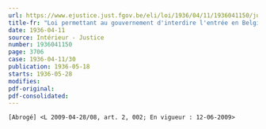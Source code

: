 ```yaml
---
url: https://www.ejustice.just.fgov.be/eli/loi/1936/04/11/1936041150/justel
title-fr: "Loi permettant au gouvernement d'interdire l'entrée en Belgique de certaines publications étrangères"
date: 1936-04-11
source: Intérieur - Justice
number: 1936041150
page: 3706
case: 1936-04-11/30
publication: 1936-05-18
starts: 1936-05-28
modifies:
pdf-original:
pdf-consolidated:
---
```


`[Abrogé] <L 2009-04-28/08, art. 2, 002; En vigueur : 12-06-2009>`
